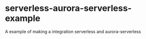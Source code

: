 # serverless-aurora-serverless-example
A example of making a integration serverless and aurora-serverless 
